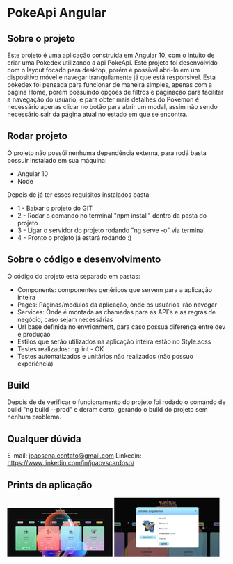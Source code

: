 #  PokeApi Angular

## Sobre o projeto

Este projeto é uma aplicação construída em Angular 10, com o intuito de criar uma Pokedex utilizando a api PokeApi.
Este projeto foi desenvolvido com o layout focado para desktop, porém é possível abri-lo em um dispositivo móvel e navegar tranquilamente já que está responsivel.
Esta pokedex foi pensada para funcionar de maneira simples, apenas com a página Home, porém possuindo opções de filtros e paginação para facilitar a navegação do usuário, e para obter mais detalhes do Pokemon é necessário apenas clicar no botão para abrir um modal, assim não sendo necessário sair da página atual no estado em que se encontra.

## Rodar projeto
O projeto não possúi nenhuma dependência externa, para rodá basta possuir instalado em sua máquina:
- Angular 10
- Node

Depois de já ter esses requisitos instalados basta:
- 1 - Baixar o projeto do GIT
- 2 - Rodar o comando no terminal "npm install" dentro da pasta do projeto
- 3 - Ligar o servidor do projeto rodando "ng serve -o" via terminal
- 4 - Pronto o projeto já estará rodando :)

## Sobre o código e desenvolvimento
O código do projeto está separado em pastas:
- Components: componentes genéricos que servem para a aplicação inteira
- Pages: Páginas/modulos da aplicação, onde os usuários irão navegar
- Services: Onde é montada as chamadas para as API`s e as regras de negócio, caso sejam necessárias
- Url base definida no envrionment, para caso possua diferença entre dev e produção
- Estilos que serão utilizados na aplicação inteira estão no Style.scss
- Testes realizados: ng lint - OK
- Testes automatizados e unitários não realizados (não possuo experiência)

## Build
Depois de de verificar o funcionamento do projeto foi rodado o comando de build "ng build --prod" e deram certo, gerando o build do projeto sem nenhum problema.

## Qualquer dúvida
E-mail: joaosena.contato@gmail.com
Linkedin: https://www.linkedin.com/in/joaovscardoso/

## Prints da aplicação
<span>
  <img src="https://raw.githubusercontent.com/Joao-Sena/Pokeapi---Angular-10/master/src/assets/img/home.PNG" width="48%">
</span>
<span>
  <img src="https://raw.githubusercontent.com/Joao-Sena/Pokeapi---Angular-10/master/src/assets/img/modal.png" width="48%">
</span>
